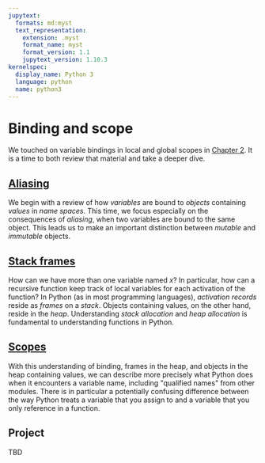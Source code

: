 ```yaml
---
jupytext:
  formats: md:myst
  text_representation:
    extension: .myst
    format_name: myst
    format_version: 1.1
    jupytext_version: 1.10.3
kernelspec:
  display_name: Python 3
  language: python
  name: python3
---
```


#  Binding and scope

We touched on variable bindings in local and global scopes in 
[Chapter 2](../02-Functions/02-01-Functions.md).  It is a time to both 
review that material and take a deeper dive. 

## [Aliasing](06-02-Alias.md)

We begin with a review of how _variables_ are bound to _objects_ 
containing _values_ in _name spaces_.  This time, we focus especially 
on the consequences 
of _aliasing_, when two variables are bound to the same object.
This leads us to make an important distinction between _mutable_ and 
_immutable_ objects. 

## [Stack frames](06-03-Stack-Heap.md)

How can we have more than one variable named _x_?   In particular, 
how can a recursive function keep track of local variables for each 
activation of the function?   In Python (as in most programming 
languages), _activation records_ reside as _frames_ on a _stack_. 
Objects containing values, on the other hand, reside in the _heap_. 
Understanding _stack allocation_ and _heap allocation_ is 
fundamental to understanding functions in Python.

## [Scopes](06-04-Scopes.md)

With this understanding of binding, frames in the heap, and objects 
in the heap containing values, we can describe more precisely what 
Python does when it encounters a variable name, including "qualified 
names" from other modules.  There is in particular a potentially 
confusing difference between the way Python treats a variable that 
you assign to and a variable that you only reference in a function. 

## Project

TBD



